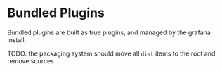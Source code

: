 # Bundled Plugins

Bundled plugins are built as true plugins, and managed by the grafana install.

TODO: the packaging system should move all `dist` items to the root and remove sources.
